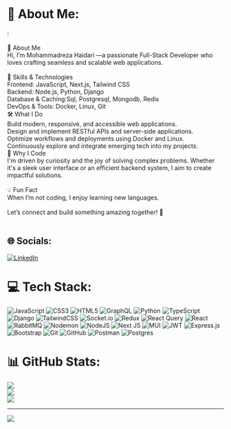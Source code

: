 # 💫 About Me:
:<br><br>👋 About Me<br>Hi, I’m Mohammadreza Haidari —a passionate Full-Stack Developer who loves crafting seamless and scalable web applications.<br><br>🚀 Skills & Technologies<br>Frontend: JavaScript, Next.js, Tailwind CSS<br>Backend: Node.js, Python, Django<br>Database & Caching:Sql, Postgresql, Mongodb, Redis<br>DevOps & Tools: Docker, Linux, Git<br>🛠️ What I Do<br>Build modern, responsive, and accessible web applications.<br>Design and implement RESTful APIs and server-side applications.<br>Optimize workflows and deployments using Docker and Linux.<br>Continuously explore and integrate emerging tech into my projects.<br>🌟 Why I Code<br>I'm driven by curiosity and the joy of solving complex problems. Whether it's a sleek user interface or an efficient backend system, I aim to create impactful solutions.<br><br>💡 Fun Fact<br>When I’m not coding, I enjoy learning new languages.<br><br>Let’s connect and build something amazing together! 🚀<br><br>


## 🌐 Socials:
[![LinkedIn](https://img.shields.io/badge/LinkedIn-%230077B5.svg?logo=linkedin&logoColor=white)](https://linkedin.com/in/www.linkedin.com/in/mohammadreza-haidari) 

# 💻 Tech Stack:
![JavaScript](https://img.shields.io/badge/javascript-%23323330.svg?style=for-the-badge&logo=javascript&logoColor=%23F7DF1E) ![CSS3](https://img.shields.io/badge/css3-%231572B6.svg?style=for-the-badge&logo=css3&logoColor=white) ![HTML5](https://img.shields.io/badge/html5-%23E34F26.svg?style=for-the-badge&logo=html5&logoColor=white) ![GraphQL](https://img.shields.io/badge/-GraphQL-E10098?style=for-the-badge&logo=graphql&logoColor=white) ![Python](https://img.shields.io/badge/python-3670A0?style=for-the-badge&logo=python&logoColor=ffdd54) ![TypeScript](https://img.shields.io/badge/typescript-%23007ACC.svg?style=for-the-badge&logo=typescript&logoColor=white) ![Django](https://img.shields.io/badge/django-%23092E20.svg?style=for-the-badge&logo=django&logoColor=white) ![TailwindCSS](https://img.shields.io/badge/tailwindcss-%2338B2AC.svg?style=for-the-badge&logo=tailwind-css&logoColor=white) ![Socket.io](https://img.shields.io/badge/Socket.io-black?style=for-the-badge&logo=socket.io&badgeColor=010101) ![Redux](https://img.shields.io/badge/redux-%23593d88.svg?style=for-the-badge&logo=redux&logoColor=white) ![React Query](https://img.shields.io/badge/-React%20Query-FF4154?style=for-the-badge&logo=react%20query&logoColor=white) ![React](https://img.shields.io/badge/react-%2320232a.svg?style=for-the-badge&logo=react&logoColor=%2361DAFB) ![RabbitMQ](https://img.shields.io/badge/rabbitmq-FF6600?style=for-the-badge&logo=rabbitmq&logoColor=white) ![Nodemon](https://img.shields.io/badge/NODEMON-%23323330.svg?style=for-the-badge&logo=nodemon&logoColor=%BBDEAD) ![NodeJS](https://img.shields.io/badge/node.js-6DA55F?style=for-the-badge&logo=node.js&logoColor=white) ![Next JS](https://img.shields.io/badge/Next-black?style=for-the-badge&logo=next.js&logoColor=white) ![MUI](https://img.shields.io/badge/MUI-%230081CB.svg?style=for-the-badge&logo=mui&logoColor=white) ![JWT](https://img.shields.io/badge/JWT-black?style=for-the-badge&logo=JSON%20web%20tokens) ![Express.js](https://img.shields.io/badge/express.js-%23404d59.svg?style=for-the-badge&logo=express&logoColor=%2361DAFB) ![Bootstrap](https://img.shields.io/badge/bootstrap-%238511FA.svg?style=for-the-badge&logo=bootstrap&logoColor=white) ![Git](https://img.shields.io/badge/git-%23F05033.svg?style=for-the-badge&logo=git&logoColor=white) ![GitHub](https://img.shields.io/badge/github-%23121011.svg?style=for-the-badge&logo=github&logoColor=white) ![Postman](https://img.shields.io/badge/Postman-FF6C37?style=for-the-badge&logo=postman&logoColor=white) ![Postgres](https://img.shields.io/badge/postgres-%23316192.svg?style=for-the-badge&logo=postgresql&logoColor=white)
# 📊 GitHub Stats:
![](https://github-readme-stats.vercel.app/api?username=mohammad0087&theme=dark&hide_border=false&include_all_commits=true&count_private=true)<br/>
![](https://github-readme-streak-stats.herokuapp.com/?user=mohammad0087&theme=dark&hide_border=false)<br/>
![](https://github-readme-stats.vercel.app/api/top-langs/?username=mohammad0087&theme=dark&hide_border=false&include_all_commits=true&count_private=true&layout=compact)

---
[![](https://visitcount.itsvg.in/api?id=mohammad0087&icon=0&color=0)](https://visitcount.itsvg.in)

<!-- Proudly created with GPRM ( https://gprm.itsvg.in ) -->
